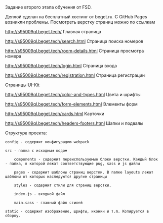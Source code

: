 Задание второго этапа обучения от FSD.

Деплой сделан на бесплатный хостинг от beget.ru.
С GitHub Pages возникли проблемы.
Посмотреть верстку страниц можно по ссылкам

http://s95009ql.beget.tech/                     Главная страница

http://s95009ql.beget.tech/search.html          Страница поиска номеров

http://s95009ql.beget.tech/room-details.html    Страница просмотра номера

http://s95009ql.beget.tech/login.html           Страница входа

http://s95009ql.beget.tech/registration.html    Страница регистрации

Страницы UI-Kit

http://s95009ql.beget.tech/color-and-types.html Цвета и шрифты

http://s95009ql.beget.tech/form-elements.html   Элементы форм

http://s95009ql.beget.tech/cards.html           Карточки

http://s95009ql.beget.tech/headers-footers.html Шапки и подвалы

Структура проекта:

    config - содержит конфигурацию webpack
    
    src - папка с исходным кодом
    
        components - содержит переиспользуемые блоки верстки. Каждый блок - папка, в которой лежат соответствующие pug, sass и js файлы
        
        pages - содержит шаблоны страниц верстки. В папке layouts лежат шаблоны от которых наследуются другие страницы
        
        styles - содержит стили для страниц верстки.
        
        index.js - входной файл
        
        main.sass - главный файл стилей
    
    static - содержит изображение, шрифты, иконки и т.п. Копируется в сборку.
